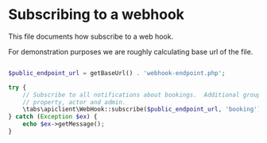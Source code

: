 # Subscribing to a webhook

This file documents how subscribe to a web hook. 

For demonstration purposes we are roughly calculating base url of the file.

```php

$public_endpoint_url = getBaseUrl() . 'webhook-endpoint.php';

try {
    // Subscribe to all notifications about bookings.  Additional groups are
    // property, actor and admin.
    \tabs\apiclient\WebHook::subscribe($public_endpoint_url, 'booking');
} catch (Exception $ex) {
    echo $ex->getMessage();
}

```